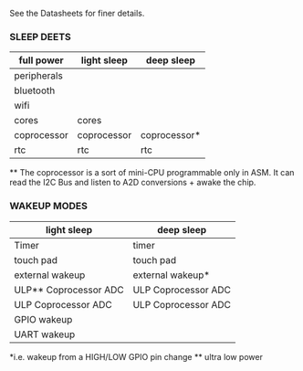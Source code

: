 See the Datasheets for finer details.


### SLEEP DEETS  
| full power  | light sleep | deep sleep   |
|-------------|-------------|--------------|
| peripherals |             |              |
| bluetooth   |             |              |
| wifi        |             |              |
| cores       | cores       |              |
| coprocessor | coprocessor | coprocessor* |
| rtc         | rtc         | rtc          |
  
 ** The coprocessor is a sort of mini-CPU programmable only in ASM. It can read the I2C Bus and listen to A2D conversions + awake the chip.  


### WAKEUP MODES
| light sleep         | deep sleep          |
|---------------------|---------------------|
| Timer               | timer               |
| touch pad           | touch pad           |
| external wakeup     | external wakeup*    |
| ULP** Coprocessor ADC | ULP Coprocessor ADC |
| ULP Coprocessor ADC | ULP Coprocessor ADC |
| GPIO wakeup         |                     |
| UART wakeup         |                     |

*i.e. wakeup from a HIGH/LOW GPIO pin change
** ultra low power